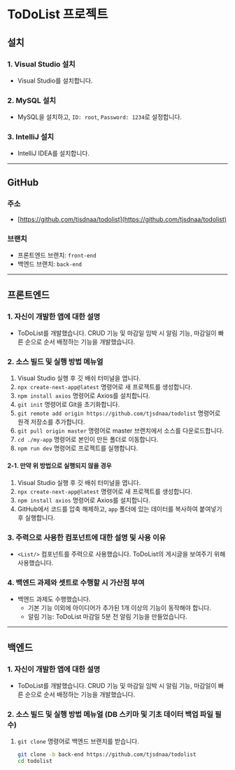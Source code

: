 # ToDoList 프로젝트

## 설치

### 1. Visual Studio 설치
- Visual Studio를 설치합니다.

### 2. MySQL 설치
- MySQL을 설치하고, `ID: root`, `Password: 1234`로 설정합니다.

### 3. IntelliJ 설치
- IntelliJ IDEA를 설치합니다.

---

## GitHub

### 주소
- [https://github.com/tjsdnaa/todolist](https://github.com/tjsdnaa/todolist)

### 브랜치
- 프론트엔드 브랜치: `front-end`
- 백엔드 브랜치: `back-end`

---

## 프론트엔드

### 1. 자신이 개발한 앱에 대한 설명
- ToDoList를 개발했습니다. CRUD 기능 및 마감일 임박 시 알림 기능, 마감일이 빠른 순으로 순서 배정하는 기능을 개발했습니다.

### 2. 소스 빌드 및 실행 방법 메뉴얼

1. Visual Studio 실행 후 깃 배쉬 터미널을 엽니다.
2. `npx create-next-app@latest` 명령어로 새 프로젝트를 생성합니다.
3. `npm install axios` 명령어로 Axios를 설치합니다.
4. `git init` 명령어로 Git을 초기화합니다.
5. `git remote add origin https://github.com/tjsdnaa/todolist` 명령어로 원격 저장소를 추가합니다.
6. `git pull origin master` 명령어로 master 브랜치에서 소스를 다운로드합니다.
7. `cd ./my-app` 명령어로 본인이 만든 폴더로 이동합니다.
8. `npm run dev` 명령어로 프로젝트를 실행합니다.

#### 2-1. 만약 위 방법으로 실행되지 않을 경우
1. Visual Studio 실행 후 깃 배쉬 터미널을 엽니다.
2. `npx create-next-app@latest` 명령어로 새 프로젝트를 생성합니다.
3. `npm install axios` 명령어로 Axios를 설치합니다.
4. GitHub에서 코드를 압축 해제하고, `app` 폴더에 있는 데이터를 복사하여 붙여넣기 후 실행합니다.

### 3. 주력으로 사용한 컴포넌트에 대한 설명 및 사용 이유
- `<List/>` 컴포넌트를 주력으로 사용했습니다. ToDoList의 게시글을 보여주기 위해 사용했습니다.

### 4. 백엔드 과제와 셋트로 수행할 시 가산점 부여
- 백엔드 과제도 수행했습니다.
  - 기본 기능 이외에 아이디어가 추가된 1개 이상의 기능이 동작해야 합니다.
  - 알림 기능: ToDoList 마감일 5분 전 알림 기능을 만들었습니다.

---

## 백엔드

### 1. 자신이 개발한 앱에 대한 설명
- ToDoList를 개발했습니다. CRUD 기능 및 마감일 임박 시 알림 기능, 마감일이 빠른 순으로 순서 배정하는 기능을 개발했습니다.

### 2. 소스 빌드 및 실행 방법 메뉴얼 (DB 스키마 및 기초 데이터 백업 파일 필수)

1. `git clone` 명령어로 백엔드 브랜치를 받습니다.
   ```bash
   git clone -b back-end https://github.com/tjsdnaa/todolist
   cd todolist
